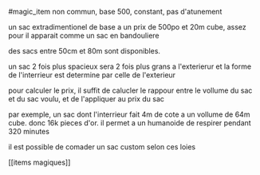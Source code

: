 #magic_item 
non commun, base 500, constant, pas d'atunement

un sac extradimentionel de base a un prix de 500po et 20m cube, assez pour 
il apparait comme un sac en bandouliere

des sacs entre 50cm et 80m sont disponibles.

un sac 2 fois plus spacieux sera 2 fois plus grans a l'exterierur et la forme de l'interrieur est determine par celle de l'exterieur

pour calculer le prix, il suffit de calucler le rappour entre le vollume du sac et du sac voulu, et de l'appliquer au prix du sac

par exemple, un sac dont l'interrieur fait 4m de cote  a un vollume de 64m cube.
donc 16k pieces d'or. il permet a un humanoide de respirer pendant 320 minutes

il est possible de comader un sac custom selon ces loies

[[items magiques]]
